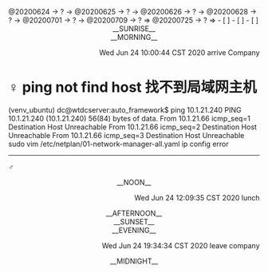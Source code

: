 <link rel="stylesheet"  type="text/css" href="./css/activity.css"/>
<TODO>@20200624 → ? → @20200625 → ? → @20200626 → ? → @20200628 → ? → @20200701 → ? → @20200709 → ? ⇒ @20200725 → ? ⇒ </TODO>
- [ ]    
- [ ]    
- [ ]    

<center><timeblock>__SUNRISE__</timeblock></center>
<center><timeblock>__MORNING__</timeblock></center>
<p align="right"><action>Wed Jun 24 10:00:44 CST 2020 arrive Company</action></p>

# ♀ ping not find host 找不到局域网主机
(venv_ubuntu) dc@wtdcserver:auto_framework$ ping 10.1.21.240
PING 10.1.21.240 (10.1.21.240) 56(84) bytes of data.
From 10.1.21.66 icmp_seq=1 Destination Host Unreachable
From 10.1.21.66 icmp_seq=2 Destination Host Unreachable
From 10.1.21.66 icmp_seq=3 Destination Host Unreachable
sudo vim /etc/netplan/01-network-manager-all.yaml  ip config error

---
_♂_
<center><timeblock>__NOON__</timeblock></center>
<p align="right"><action>Wed Jun 24 12:09:35 CST 2020 lunch</action></p>
<center><timeblock>__AFTERNOON__</timeblock></center>
<center><timeblock>__SUNSET__</timeblock></center>
<center><timeblock>__EVENING__</timeblock></center>
<p align="right"><action>Wed Jun 24 19:34:34 CST 2020 leave company</action></p>
<center><timeblock>__MIDNIGHT__</timeblock></center>
